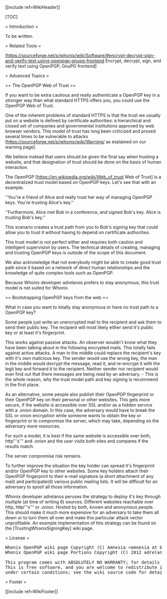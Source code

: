 <!--
Copyright:

   Copyright (C) Amnesia <amnesia at boum dot org>
   Portions Copyright (C) 2012 adrelanos <adrelanos at riseup dot net>
   
   This program is free software; you can redistribute it and/or modify
   it under the terms of the GNU General Public License as published by
   the Free Software Foundation; either version 3 of the License, or
   (at your option) any later version.
         
   This program is distributed in the hope that it will be useful,
   but WITHOUT ANY WARRANTY; without even the implied warranty of
   MERCHANTABILITY or FITNESS FOR A PARTICULAR PURPOSE.  See the
   GNU General Public License for more details.
      
   You should have received a copy of the GNU General Public License
   along with this program; if not, write to:

    Free Software Foundation, Inc. 
    51 Franklin St, Fifth Floor
    Boston, MA 02110-1301, USA.

On Debian GNU/Linux systems, the complete text of the GNU General Public
License can be found in the /usr/share/common-licenses' directory.

The complete text of the GNU General Public License can also be found online on gnu.org <https://www.gnu.org/licenses/gpl.html>, in Whonix virtual machine images in /usr/share/common-licenses/GPL-3 file or in Whonix wiki on <https://sourceforge.net/p/whonix/wiki/GPLv3/>.
-->

<!--
This wiki page is a fork of the Tails Trusting Tails signing key page, from this exact source <http://git.immerda.ch/?p=amnesia.git;a=blob;f=wiki/src/doc/get/trusting_tails_signing_key.mdwn;hb=63b68fb4970361131cbd1713b40521244e88c204>.
-->

[[include ref=WikiHeader]]

[TOC]

= Introduction =

To be written.

= Related Tools =

[https://sourceforge.net/p/whonix/wiki/Software/#encrypt-decrypt-sign-and-verify-text-using-openpgp-gnupg-frontend Encrypt, decrypt, sign, and verify text using OpenPGP; GnuPG frontend]

= Advanced Topics =

== The OpenPGP Web of Trust ==

If you want to be extra cautious and really authenticate a OpenPGP key in a stronger way than what standard HTTPS offers you, you could use the OpenPGP Web of Trust.

One of the inherent problems of standard HTTPS is that the trust we usually put on a website is defined by certificate authorities: a hierarchical and closed set of companies and governmental institutions approved by web browser vendors. This model of trust has long been criticized and proved several times to be vulnerable to attacks [https://sourceforge.net/p/whonix/wiki/Warning/ as explained on our warning page].

We believe instead that users should be given the final say when trusting a website, and that designation of trust should be done on the basis of human interaction.

The OpenPGP [https://en.wikipedia.org/wiki/Web_of_trust Web of Trust] is a decentralized trust model based on OpenPGP keys. Let's see that with an example.

''You're a friend of Alice and really trust her way of managing OpenPGP keys. You're trusting Alice's key.''

''Furthermore, Alice met Bob in a conference, and signed Bob's key. Alice is trusting Bob's key.''

This scenario creates a trust path from you to Bob's signing key that could allow you to trust it without having to depend on certificate authorities.

This trust model is not perfect either and requires both caution and intelligent supervision by users. The technical details of creating, managing and trusting OpenPGP keys is outside of the scope of this document.

We also acknowledge that not everybody might be able to create good trust path since it based on a network of direct human relationships and the knowledge of quite complex tools such as OpenPGP.

Because Whonix developer adrelanos prefers to stay anonymous, this trust model is not suited for Whonix.

== Bootstrapping OpenPGP keys from the web ==

What in case you want to totally stay anonymous or have no trust path to a OpenPGP key?

Some people just write an unencrypted mail to the recipient and ask them to send their public key. The recipient will most likely either send it's public key or at least it's fingerprint.

This works against passive attacks. An observer wouldn't know what they have been talking about in the following encrypted mails. This totally fails against active attacks. A man in the middle could replace the recipient's key with it's own malicious key. The sender would use the wrong key, the man in the middle would decrypt the message, read it, and re-encrypt it with the legit key and forward it to the recipient. Neither sender nor recipient would ever find out that there messages are being read by an adversary. - This is the whole reason, why the trust model path and key signing is recommend in the first place.

As an alternative, some people also publish their OpenPGP fingerprint or their OpenPGP key on their personal or other websites. This gets more secure, if the website is accessible over SSL and/or as a hidden service with a .onion domain. In this case, the adversary would have to break the SSL or onion encryption while someone wants to obtain the key or fingerprint or to compromise the server, which may take, depending on the adversary more resources.

For such a model, it is best if the same website is accessible over both, http'''s''' and .onion and the user visits both sites and compares if the results match.

The server compromise risk remains.

To further improve the situation the key holder can spread it's fingerprint and/or OpenPGP key to other websites. Some key holders attach their OpenPGP fingerprint to their e-mail signature (a short attachment of any mail) and participate(d) various public mailing lists. It will be difficult for an adversary to spoof all those information.

Whonix developer adrelanos peruses the strategy to deploy it's key through multiple (at time of writing 6) sources. Different websites reachable over http, http'''s''' or .onion. Hosted by both, known and anonymous people. This should make it much more expensive for an adversary to take them all down or to turn them all over and make this particular attack vector unprofitable. An example implementation of this strategy can be found on the [TrustingWhonixSigningKey] wiki page.

= License =

<pre>Whonix OpenPGP wiki page Copyright (C) Amnesia &lt;amnesia at boum dot org&gt;
Whonix OpenPGP wiki page Portions Copyright (C) 2012 adrelanos &lt;adrelanos at riseup dot net&gt;

This program comes with ABSOLUTELY NO WARRANTY; for details see the wiki source code.
This is free software, and you are welcome to redistribute it
under certain conditions; see the wiki source code for details.</pre>
= Footer =

[[include ref=WikiFooter]]

